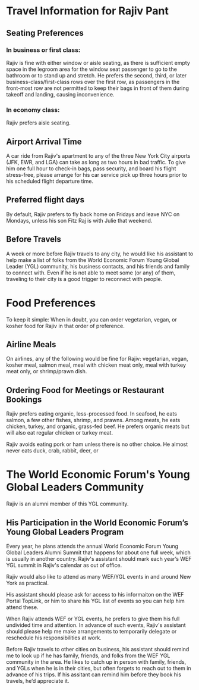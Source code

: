 # Travel Information for Rajiv Pant

## Seating Preferences
### In business or first class:
Rajiv is fine with either window or aisle seating, as there is sufficient empty space in the legroom area for the window seat passenger to go to the bathroom or to stand up and stretch. He prefers the second, third, or later business-class/first-class rows over the first row, as passengers in the front-most row are not permitted to keep their bags in front of them during takeoff and landing, causing inconvenience.

### In economy class:
Rajiv prefers aisle seating.

## Airport Arrival Time
A car ride from Rajiv's apartment to any of the three New York City airports (JFK, EWR, and LGA) can take as long as two hours in bad traffic. To give him one full hour to check-in bags, pass security, and board his flight stress-free, please arrange for his car service pick up three hours prior to his scheduled flight departure time.

## Preferred flight days
By default, Rajiv prefers to fly back home on Fridays and leave NYC on Mondays, unless his son Fitz Raj is with Julie that weekend.

## Before Travels
A week or more before Rajiv travels to any city, he would like his assistant to help make a list of folks from the World Economic Forum Young Global Leader (YGL) community, his business contacts, and his friends and family to connect with. Even if he is not able to meet some (or any) of them, traveling to their city is a good trigger to reconnect with people.

# Food Preferences
To keep it simple: When in doubt, you can order vegetarian, vegan, or kosher food for Rajiv in that order of preference.

## Airline Meals
On airlines, any of the following would be fine for Rajiv: vegetarian, vegan, kosher meal, salmon meal, meal with chicken meat only, meal with turkey meat only, or shrimp/prawn dish.

## Ordering Food for Meetings or Restaurant Bookings
Rajiv prefers eating organic, less-processed food. In seafood, he eats salmon, a few other fishes, shrimp, and prawns. Among meats, he eats chicken, turkey, and organic, grass-fed beef. He prefers organic meats but will also eat regular chicken or turkey meat.

Rajiv avoids eating pork or ham unless there is no other choice. He almost never eats duck, crab, rabbit, deer, or

# The World Economic Forum's Young Global Leaders Community
Rajiv is an alumni member of this YGL community.

## His Participation in the World Economic Forum’s Young Global Leaders Program
Every year, he plans attends the annual World Economic Forum Young Global Leaders Alumni Summit that happens for about one full week, which is usually in another country. Rajiv's assistant should mark each year’s WEF YGL summit in Rajiv's calendar as out of office. 

Rajiv would also like to attend as many WEF/YGL events in and around New York as practical. 

His assistant should please ask for access to his informaiton on the WEF Portal TopLink, or him to share his YGL list of events so you can help him attend these.

When Rajiv attends WEF or YGL events, he prefers to give them his full undivided time and attention. In advance of such events, Rajiv's assistant should please help me make arrangements to temporarily delegate or reschedule his responsibilities at work. 

Before Rajiv travels to other cities on business, his assistant should remind me to look up if he has family, friends, and folks from the WEF YGL community in the area. He likes to catch up in person with family, friends, and YGLs when he is in their cities, but often forgets to reach out to them in advance of his trips. If his assitant can remind him before they book his travels, he’d appreciate it.
